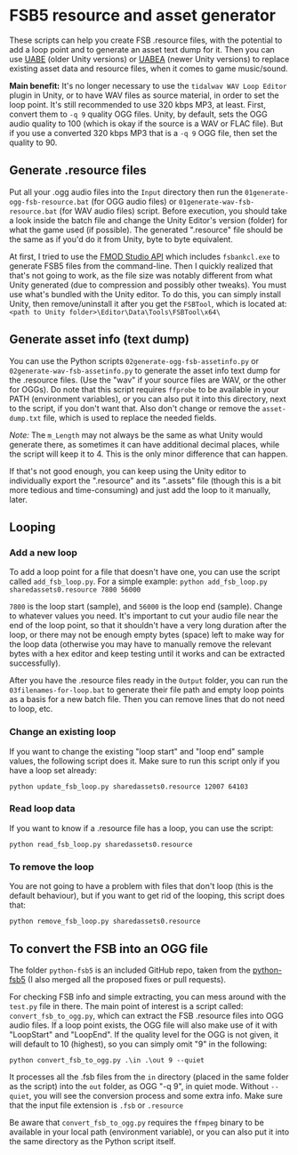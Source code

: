 # FSB5 resource and asset generator
These scripts can help you create FSB .resource files, with the potential to add a loop point and to generate an asset text dump for it. Then you can use [UABE](https://github.com/SeriousCache/UABE) (older Unity versions) or [UABEA](https://github.com/nesrak1/UABEA) (newer Unity versions) to replace existing asset data and resource files, when it comes to game music/sound.

**Main benefit:** It's no longer necessary to use the `tidalwav WAV Loop Editor` plugin in Unity, or to have WAV files as source material, in order to set the loop point. It's still recommended to use 320 kbps MP3, at least. First, convert them to `-q 9` quality OGG files. Unity, by default, sets the OGG audio quality to 100 (which is okay if the source is a WAV or FLAC file). But if you use a converted 320 kbps MP3 that is a `-q 9` OGG file, then set the quality to 90.

## Generate .resource files

Put all your .ogg audio files into the `Input` directory then run the `01generate-ogg-fsb-resource.bat` (for OGG audio files) or `01generate-wav-fsb-resource.bat` (for WAV audio files) script. Before execution, you should take a look inside the batch file and change the Unity Editor's version (folder) for what the game used (if possible). The generated ".resource" file should be the same as if you'd do it from Unity, byte to byte equivalent.

At first, I tried to use the [FMOD Studio API](https://www.fmod.com/download) which includes `fsbankcl.exe` to generate FSB5 files from the command-line. Then I quickly realized that that's not going to work, as the file size was notably different from what Unity generated (due to compression and possibly other tweaks). You must use what's bundled with the Unity editor. To do this, you can simply install Unity, then remove/uninstall it after you get the `FSBTool`, which is located at: `<path to Unity folder>\Editor\Data\Tools\FSBTool\x64\`

## Generate asset info (text dump)

You can use the Python scripts `02generate-ogg-fsb-assetinfo.py` or `02generate-wav-fsb-assetinfo.py` to generate the asset info text dump for the .resource files. (Use the "wav" if your source files are WAV, or the other for OGGs). Do note that this script requires `ffprobe` to be available in your PATH (environment variables), or you can also put it into this directory, next to the script, if you don't want that. Also don't change or remove the `asset-dump.txt` file, which is used to replace the needed fields.

*Note:* The `m_Length` may not always be the same as what Unity would generate there, as sometimes it can have additional decimal places, while the script will keep it to 4. This is the only minor difference that can happen.

If that's not good enough, you can keep using the Unity editor to individually export the ".resource" and its ".assets" file (though this is a bit more tedious and time-consuming) and just add the loop to it manually, later.

## Looping

### Add a new loop

To add a loop point for a file that doesn't have one, you can use the script called `add_fsb_loop.py`.
For a simple example: `python add_fsb_loop.py sharedassets0.resource 7800 56000`

`7800` is the loop start (sample), and `56000` is the loop end (sample). Change to whatever values you need. It's important to cut your audio file near the end of the loop point, so that it shouldn't have a very long duration after the loop, or there may not be enough empty bytes (space) left to make way for the loop data (otherwise you may have to manually remove the relevant bytes with a hex editor and keep testing until it works and can be extracted successfully).

After you have the .resource files ready in the `Output` folder, you can run the `03filenames-for-loop.bat` to generate their file path and empty loop points as a basis for a new batch file. Then you can remove lines that do not need to loop, etc.

### Change an existing loop

If you want to change the existing "loop start" and "loop end" sample values, the following script does it. Make sure to run this script only if you have a loop set already:

`python update_fsb_loop.py sharedassets0.resource 12007 64103`

### Read loop data

If you want to know if a .resource file has a loop, you can use the script:

`python read_fsb_loop.py sharedassets0.resource`

### To remove the loop

You are not going to have a problem with files that don't loop (this is the default behaviour), but if you want to get rid of the looping, this script does that:

`python remove_fsb_loop.py sharedassets0.resource`

## To convert the FSB into an OGG file

The folder `python-fsb5` is an included GitHub repo, taken from the [python-fsb5](https://github.com/HearthSim/python-fsb5) (I also merged all the proposed fixes or pull requests).

For checking FSB info and simple extracting, you can mess around with the `test.py` file in there. The main point of interest is a script called: `convert_fsb_to_ogg.py`, which can extract the FSB .resource files into OGG audio files. If a loop point exists, the OGG file will also make use of it with "LoopStart" and "LoopEnd". If the quality level for the OGG is not given, it will default to 10 (highest), so you can simply omit "9" in the following:

`python convert_fsb_to_ogg.py .\in .\out 9 --quiet`

It processes all the .fsb files from the `in` directory (placed in the same folder as the script) into the `out` folder, as OGG "-q 9", in quiet mode. Without `--quiet`, you will see the conversion process and some extra info. Make sure that the input file extension is `.fsb` or `.resource`

Be aware that `convert_fsb_to_ogg.py` requires the `ffmpeg` binary to be available in your local path (environment variable), or you can also put it into the same directory as the Python script itself.

